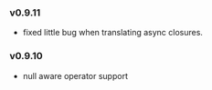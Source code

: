### v0.9.11
 - fixed little bug when translating async closures.

### v0.9.10

 - null aware operator support
